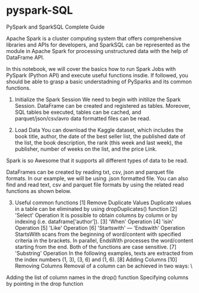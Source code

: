 # pyspark-SQL
PySpark and SparkSQL Complete Guide

Apache Spark is a cluster computing system that offers comprehensive libraries and APIs for developers, and SparkSQL can be represented as the module in Apache Spark for processing unstructured data with the help of DataFrame API.

In this notebook, we will cover the basics how to run Spark Jobs with PySpark (Python API) and execute useful functions insdie. If followed, you should be able to grasp a basic understadning of PySparks and its common functions.


1. Initialize the Spark Session
We need to begin with initilize the Spark Session. DataFrame can be created and registered as tables. Moreover, SQL tables be executed, tables can be cached, and parquet/json/csv/avro data formatted files can be read.

2. Load Data
You can download the Kaggle dataset, which includes the book title, author, the date of the best seller list, the published date of the list, the book description, the rank (this week and last week), the publisher, number of weeks on the list, and the price Link.

Spark is so Awesome that it supports all different types of data to be read.

DataFrames can be created by reading txt, csv, json and parquet file formats. In our example, we will be using .json formatted file. You can also find and read text, csv and parquet file formats by using the related read functions as shown below.


3. Useful common functions
[1] Remove Duplicate Values
Duplicate values in a table can be eliminated by using dropDuplicates() function
[2] 'Select' Operation
It is possible to obtain columns by column or by indexing (i.e. dataframe[‘author’]).
[3] 'When' Operation
[4] 'isin' Operation
[5] 'Like' Operation
[6] 'Startswith' — 'Endswith' Operation
StartsWith scans from the beginning of word/content with specified criteria in the brackets. In parallel, EndsWith processes the word/content starting from the end. Both of the functions are case sensitive.
[7] 'Substring' Operation
In the following examples, texts are extracted from the index numbers (1, 3), (3, 6) and (1, 6).
[8] Adding Columns
[10] Removing Columns
Removal of a column can be achieved in two ways: \

Adding the list of column names in the drop() function
Specifying columns by pointing in the drop function
